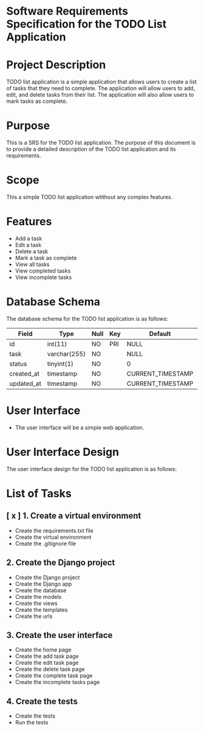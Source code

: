 # Software Requirements Specification for the TODO List Application

# Project Description
TODO list application is a simple application that allows users to create a list of tasks that they need to complete.
The application will allow users to add, edit, and delete tasks from their list. The application will also allow users to mark tasks as complete.

# Purpose
This is a SRS for the TODO list application. The purpose of this document is to provide a detailed description of the TODO list application and its requirements.

# Scope

This a simple TODO list application wtithout any complex features. 

# Features

- Add a task
- Edit a task
- Delete a task
- Mark a task as complete
- View all tasks
- View completed tasks
- View incomplete tasks

# Database Schema

The database schema for the TODO list application is as follows:

| Field | Type | Null | Key | Default | Extra |
|-------|------|------|-----|---------|-------|
| id | int(11) | NO | PRI | NULL | auto_increment |
| task | varchar(255) | NO | | NULL | |
| status | tinyint(1) | NO | | 0 | |
| created_at | timestamp | NO | | CURRENT_TIMESTAMP | |
| updated_at | timestamp | NO | | CURRENT_TIMESTAMP | |


# User Interface
- The user interface will be a simple web application.

# User Interface Design

The user interface design for the TODO list application is as follows:


# List of Tasks

## [ x ] 1. Create a virtual environment

- Create the requirements.txt file
- Create the virtual environment
- Create the .gitignore file

## 2. Create the Django project

- Create the Django project
- Create the Django app
- Create the database
- Create the models
- Create the views
- Create the templates
- Create the urls

## 3. Create the user interface

- Create the home page
- Create the add task page
- Create the edit task page
- Create the delete task page
- Create the complete task page
- Create the incomplete tasks page

## 4. Create the tests

- Create the tests
- Run the tests







